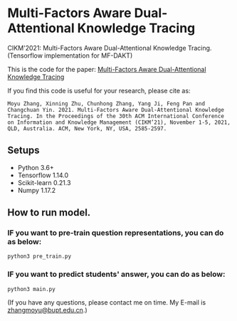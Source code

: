 # Multi-Factors Aware Dual-Attentional Knowledge Tracing
CIKM'2021: Multi-Factors Aware Dual-Attentional Knowledge Tracing.
(Tensorflow implementation for MF-DAKT)

This is the code for the paper: [Multi-Factors Aware Dual-Attentional Knowledge Tracing](https://dl.acm.org/doi/10.1145/3459637.3482372)  

If you find this code is useful for your research, please cite as:
```
Moyu Zhang, Xinning Zhu, Chunhong Zhang, Yang Ji, Feng Pan and Changchuan Yin. 2021. Multi-Factors Aware Dual-Attentional Knowledge Tracing. In the Proceedings of the 30th ACM International Conference on Information and Knowledge Management (CIKM’21), November 1-5, 2021, QLD, Australia. ACM, New York, NY, USA, 2585-2597.
```

## Setups
* Python 3.6+
* Tensorflow 1.14.0
* Scikit-learn 0.21.3
* Numpy 1.17.2

## How to run model.
### IF you want to pre-train question representations, you can do as below:
```
python3 pre_train.py
```
### IF you want to predict students' answer, you can do as below:
```
python3 main.py
```

(If you have any questions, please contact me on time. My E-mail is zhangmoyu@bupt.edu.cn.)
